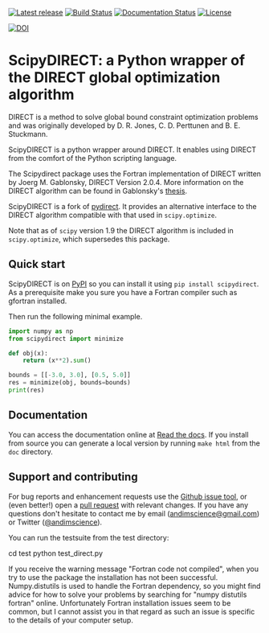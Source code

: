 [![Latest release](https://img.shields.io/pypi/v/scipydirect.svg)](https://pypi.python.org/pypi/scipydirect)
[![Build Status](https://travis-ci.org/andim/scipydirect.svg?branch=master)](https://travis-ci.org/andim/scipydirect)
[![Documentation Status](https://readthedocs.org/projects/scipydirect/badge/?version=latest)](https://scipydirect.readthedocs.io/en/latest/?badge=latest)
[![License](https://img.shields.io/pypi/l/scipydirect.svg)](https://github.com/andim/scipydirect/blob/master/LICENSE)

[![DOI](https://zenodo.org/badge/54575756.svg)](https://zenodo.org/badge/latestdoi/54575756)

# ScipyDIRECT: a Python wrapper of the DIRECT global optimization algorithm

DIRECT is a method to solve global bound constraint optimization problems and
was originally developed by D. R. Jones, C. D. Perttunen and B. E. Stuckmann.

ScipyDIRECT is a python wrapper around DIRECT. It enables using DIRECT from the
comfort of the Python scripting language.

The Scipydirect package uses the Fortran implementation of DIRECT written by Joerg M. Gablonsky, DIRECT Version 2.0.4. More information on the DIRECT
algorithm can be found in Gablonsky's [thesis](http://repository.lib.ncsu.edu/ir/bitstream/1840.16/3920/1/etd.pdf).

ScipyDIRECT is a fork of [pydirect](https://github.com/amitibo/pydirect). It provides an alternative interface to the DIRECT algorithm compatible with that used in `scipy.optimize`.

Note that as of `scipy` version 1.9 the DIRECT algorithm is included in `scipy.optimize`, which supersedes this package.

## Quick start

ScipyDIRECT is on [PyPI](https://pypi.python.org/pypi/scipydirect/) so you can install it using `pip install scipydirect`.
As a prerequisite make you sure you have a Fortran compiler such as gfortran installed.

Then run the following minimal example.

```python
import numpy as np
from scipydirect import minimize

def obj(x):
    return (x**2).sum()

bounds = [[-3.0, 3.0], [0.5, 5.0]]
res = minimize(obj, bounds=bounds)
print(res)
```

## Documentation
You can access the documentation online at [Read the docs](http://scipydirect.readthedocs.io/en/latest/). If you install from source you can generate a local version by running `make html` from the `doc` directory.

## Support and contributing

For bug reports and enhancement requests use the [Github issue tool](http://github.com/andim/scipydirect/issues/new), or (even better!) open a [pull request](http://github.com/andim/scipydirect/pulls) with relevant changes. If you have any questions don't hesitate to contact me by email (andimscience@gmail.com) or Twitter ([@andimscience](http://twitter.com/andimscience)).

You can run the testsuite from the test directory: 

   cd test
   python test_direct.py

If you receive the warning message "Fortran code not compiled", when you try to use the package the installation has not been successful. Numpy.distutils is used to handle the Fortran dependency, so you might find advice for how to solve your problems by searching for "numpy distutils fortran" online. Unfortunately Fortran installation issues seem to be common, but I cannot assist you in that regard as such an issue is specific to the details of your computer setup.
